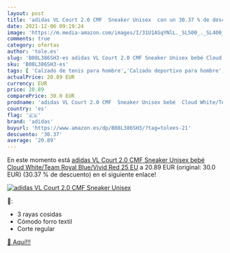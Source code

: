 ```yaml
---
layout: post
title: 'adidas VL Court 2.0 CMF  Sneaker Unisex  con un 30.37 % de descuento'
date: 2021-12-06 09:19:24
image: 'https://m.media-amazon.com/images/I/31U1ASqYNlL._SL500_._SL400_.jpg'
comments: true
category: ofertas
author: 'tole.es'
slug: 'B08L386SH3-es adidas VL Court 2.0 CMF Sneaker Unisex bebé Cloud...'
sku: 'B08L386SH3-es'
tags: [ 'Calzado de tenis para hombre','Calzado deportivo para hombre','Zapatillas casual para hombre','Zapatillas y calzado deportivo para hombre','Zapatos','Zapatos para hombre','Zapatos y complementos','adidas','bebé', ]
actualPrice: 20.89 EUR
currency: EUR
price: 20.89
comparePrice: 30.0 EUR
prodname: 'adidas VL Court 2.0 CMF  Sneaker Unisex bebé  Cloud White/Team Royal Blue/Vivid Red  25 EU'
country: 'es'
flag: '🇪🇸'
brand: 'adidas'
buyurl: 'https://www.amazon.es/dp/B08L386SH3/?tag=tolees-21'
descuento: '30.37'
average: '20.89'
---
```


En este momento está [adidas VL Court 2.0 CMF  Sneaker Unisex bebé  Cloud White/Team Royal Blue/Vivid Red  25 EU](https://www.amazon.es/dp/B08L386SH3/?tag=tolees-21) a 20.89 EUR (original: 30.0 EUR) (30.37 %  de descuento) en el siguiente enlace!

[![adidas VL Court 2.0 CMF  Sneaker Unisex ](https://m.media-amazon.com/images/I/31U1ASqYNlL._SL500_._SL400_.jpg)](https://www.amazon.es/dp/B08L386SH3/?tag=tolees-21)

🔎:

- 3 rayas cosidas
- Cómodo forro textil
- Corte regular

[🛒 Aquí!!!](https://www.amazon.es/dp/B08L386SH3/?tag=tolees-21)
